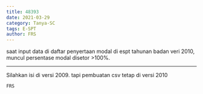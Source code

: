```yaml
---
title: 48393
date: 2021-03-29
category: Tanya-SC
tags: E-SPT
author: FRS
---
```


saat input data di daftar penyertaan modal di espt tahunan badan veri 2010, muncul persentase modal disetor >100%.

---

Silahkan isi di versi 2009. tapi pembuatan csv tetap di versi 2010

`FRS`
